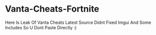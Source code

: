 # Vanta-Cheats-Fortnite
Here Is Leak Of Vanta Cheats Latest Source Didnt Fixed Imgui And Some Includes So U Dont Paste Directly :)
